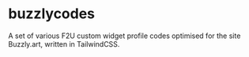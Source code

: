 # buzzlycodes
A set of various F2U custom widget profile codes optimised for the site Buzzly.art, written in TailwindCSS.
